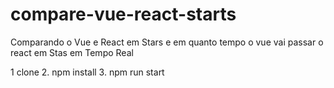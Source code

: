 # compare-vue-react-starts
Comparando o Vue e React em Stars e em quanto tempo o vue vai passar o react em Stas em Tempo Real


1 clone
2. npm install
3. npm run start
